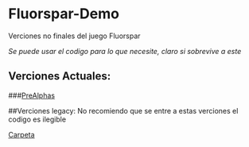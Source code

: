 # Fluorspar-Demo
Verciones no finales del juego Fluorspar

*Se puede usar el codigo para lo que necesite, claro si sobrevive a este*
 
## Verciones Actuales:

###[PreAlphas](https://github.com/Luis-M-S/Fluorspar-Demo/tree/main/Verciones%20PreAlphas)


##Verciones legacy: 
No recomiendo que se entre a estas verciones el codigo es ilegible

[Carpeta](https://github.com/Luis-M-S/Fluorspar-Demo/tree/main/Verciones%20Legacy%20fluorspar)
